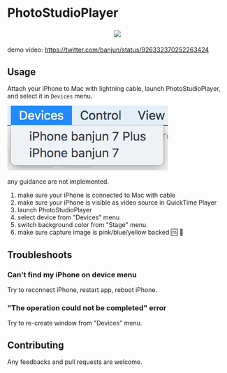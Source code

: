# PhotoStudioPlayer

<h3 align="center">
  <a href="https://github.com/banjun/PhotoStudioPlayer/releases">
    <img src="https://raw.githubusercontent.com/banjun/PhotoStudioPlayer/m%40ster/PhotoStudioPlayer/Assets.xcassets/AppIcon.appiconset/PhotoStudioPlayer Icon256.png" width="128" />
  </a>
</h3>

demo video: <https://twitter.com/banjun/status/926332370252263424>

## Usage

Attach your iPhone to Mac with lightning cable, launch PhotoStudioPlayer, and select it in `Devices` menu.

![a](Documents/menu-devices.png)

any guidance are not implemented.

1. make sure your iPhone is connected to Mac with cable
2. make sure your iPhone is visible as video source in QuickTime Player
3. launch PhotoStudioPlayer
4. select device from "Devices" menu
5. switch background color from "Stage" menu.
6. make sure capture image is pink/blue/yellow backed :cool: :eyes:

## Troubleshoots
### Can't find my iPhone on device menu
Try to reconnect iPhone, restart app, reboot iPhone.

### "The operation could not be completed" error
Try to re-create window from "Devices" menu.

## Contributing

Any feedbacks and pull requests are welcome.
